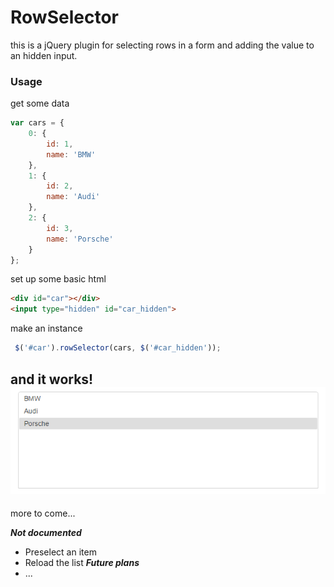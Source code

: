# RowSelector
this is a jQuery plugin for selecting rows in a form and adding the value to an hidden input.

### Usage
get some data
```js
var cars = {
    0: {
        id: 1,
        name: 'BMW'
    },
    1: {
        id: 2,
        name: 'Audi'
    },
    2: {
        id: 3,
        name: 'Porsche'
    }
};
```
set up some basic html
```html
<div id="car"></div>
<input type="hidden" id="car_hidden">
```
make an instance
```js
 $('#car').rowSelector(cars, $('#car_hidden'));
```
and it works!
![screenshot](https://github.com/bad33ndj3/RowSelector/blob/master/preview.png?raw=true)
---
more to come...

***Not documented***
* Preselect an item
* Reload the list
***Future plans***
* ...